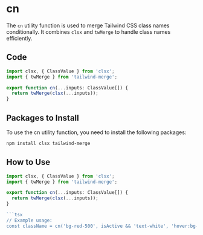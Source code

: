 # cn

The `cn` utility function is used to merge Tailwind CSS class names conditionally. It combines `clsx` and `twMerge` to handle class names efficiently.

## Code

```ts
import clsx, { ClassValue } from 'clsx';
import { twMerge } from 'tailwind-merge';

export function cn(...inputs: ClassValue[]) {
  return twMerge(clsx(...inputs));
}
```
## Packages to Install

To use the cn utility function, you need to install the following packages:

```sh
npm install clsx tailwind-merge
```

## How to Use

```ts
import clsx, { ClassValue } from 'clsx';
import { twMerge } from 'tailwind-merge';

export function cn(...inputs: ClassValue[]) {
  return twMerge(clsx(...inputs));
}

```tsx
// Example usage:
const className = cn('bg-red-500', isActive && 'text-white', 'hover:bg-red-700');
```
